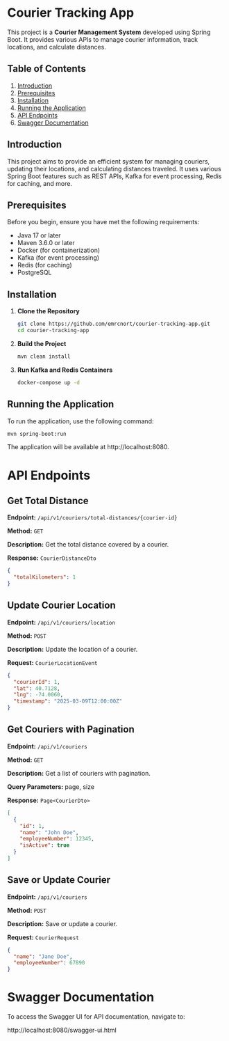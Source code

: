 # Courier Tracking App

This project is a **Courier Management System** developed using Spring Boot. It provides various APIs to manage courier information, track locations, and calculate distances.

## Table of Contents

1. [Introduction](#introduction)
2. [Prerequisites](#prerequisites)
3. [Installation](#installation)
4. [Running the Application](#running-the-application)
5. [API Endpoints](#api-endpoints)
6. [Swagger Documentation](#swagger-documentation)

## Introduction

This project aims to provide an efficient system for managing couriers, updating their locations, and calculating distances traveled. It uses various Spring Boot features such as REST APIs, Kafka for event processing, Redis for caching, and more.

## Prerequisites

Before you begin, ensure you have met the following requirements:

- Java 17 or later
- Maven 3.6.0 or later
- Docker (for containerization)
- Kafka (for event processing)
- Redis (for caching)
- PostgreSQL


## Installation

1. **Clone the Repository**

    ```bash
    git clone https://github.com/emrcnort/courier-tracking-app.git
    cd courier-tracking-app
    ```

2. **Build the Project**

    ```bash
    mvn clean install
    ```

3. **Run Kafka and Redis Containers**

    ```bash
    docker-compose up -d
    ```

## Running the Application

To run the application, use the following command:

```bash
mvn spring-boot:run
```
The application will be available at http://localhost:8080.

# API Endpoints

## Get Total Distance

**Endpoint:** `/api/v1/couriers/total-distances/{courier-id}`

**Method:** `GET`

**Description:** Get the total distance covered by a courier.

**Response:** `CourierDistanceDto`

```json
{
  "totalKilometers": 1
}
```

## Update Courier Location

**Endpoint:** `/api/v1/couriers/location`

**Method:** `POST`

**Description:** Update the location of a courier.

**Request:** `CourierLocationEvent`

```json
{
  "courierId": 1,
  "lat": 40.7128,
  "lng": -74.0060,
  "timestamp": "2025-03-09T12:00:00Z"
}
```

## Get Couriers with Pagination

**Endpoint:** `/api/v1/couriers`

**Method:** `GET`

**Description:**  Get a list of couriers with pagination.

**Query Parameters:** page, size

**Response:** `Page<CourierDto>`

```json
[
  {
    "id": 1,
    "name": "John Doe",
    "employeeNumber": 12345,
    "isActive": true
  }
]
```

## Save or Update Courier

**Endpoint:** `/api/v1/couriers`

**Method:** `POST`

**Description:**  Save or update a courier.

**Request:** `CourierRequest`

```json
{
  "name": "Jane Doe",
  "employeeNumber": 67890
}
```

# Swagger Documentation
To access the Swagger UI for API documentation, navigate to:

http://localhost:8080/swagger-ui.html
